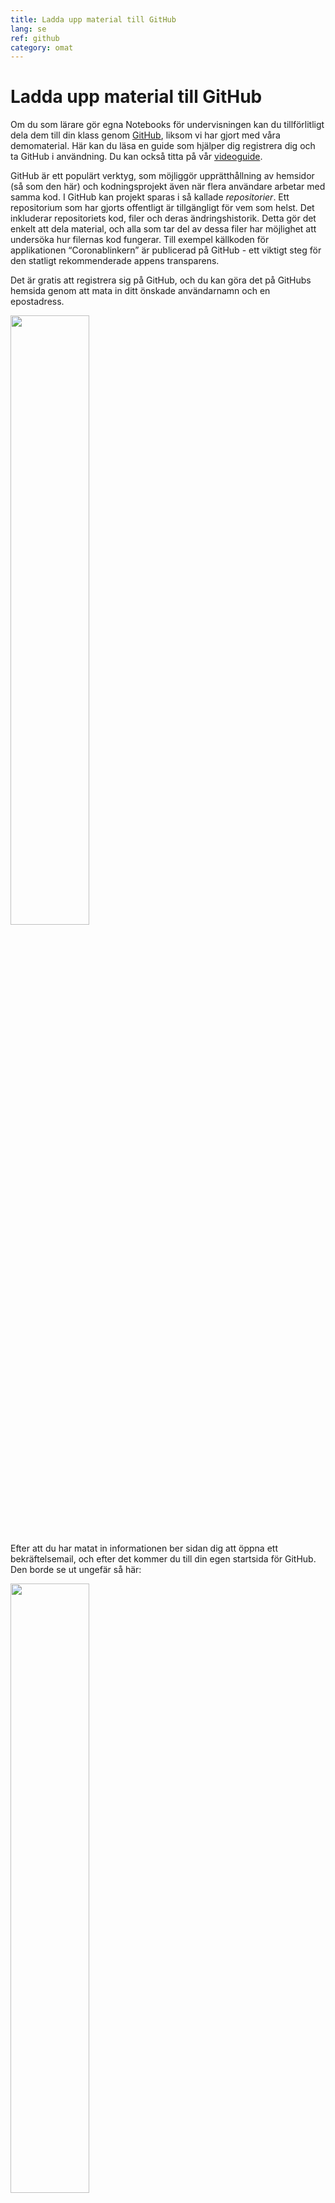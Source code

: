 ```yaml
---
title: Ladda upp material till GitHub
lang: se
ref: github
category: omat
---
```


# Ladda upp material till GitHub

Om du som lärare gör egna Notebooks för undervisningen kan du tillförlitligt dela dem
till din klass genom [GitHub](https://github.com/), liksom vi har gjort med våra demomaterial.
Här kan du läsa en guide som hjälper dig registrera dig och ta GitHub i användning. Du kan också titta på vår [videoguide](https://youtu.be/Mu8UqQhNc0M).

GitHub är ett populärt verktyg, som möjliggör upprätthållning av hemsidor (så som den här) och kodningsprojekt även när flera användare arbetar med samma kod. I GitHub kan projekt sparas i så kallade *repositorier*. Ett repositorium som har gjorts offentligt är tillgängligt för vem som helst. Det inkluderar repositoriets kod, filer och deras ändringshistorik. Detta gör det enkelt att dela material, och alla som tar del av dessa filer har möjlighet att undersöka hur filernas kod fungerar. Till exempel källkoden för applikationen “Coronablinkern” är publicerad på GitHub - ett viktigt steg för den statligt rekommenderade appens transparens.

Det är gratis att registrera sig på GitHub, och du kan göra det på GitHubs hemsida genom att mata in ditt önskade användarnamn och en epostadress.

<img src="/assets/img/github-signup.png" width="50%">

Efter att du har matat in informationen ber sidan dig att öppna ett bekräftelsemail, och efter det kommer du till din egen startsida för GitHub. Den borde se ut ungefär så här:

<img src="/assets/img/github-signedin.png" width="50%">

Vi kan börja med att skapa ett nytt repositorium. Det här kan du göra via knappen i högra övre hörnet.
Observera att du först måste öppna bekräftelsemailet som borde ha kommit till din epost.

<img src="/assets/img/github-new-repo.png" width="30%">

När du som GitHub-användare skapar ett repositorium syns ditt användarnamn som filens “owner”. (exmpl1 i exempelbilden) Du får namnge projektet och välja om det ska vara offentligt eller privat. Om du har tänkt dela materialet t.ex. i undervisningssyfte är det enklast att göra den offentlig. Dessutom kan det löna sig att lägga till en README-mapp med instruktioner för framtida användare. Om du vill att andra fritt ska kunna använda och vidareutveckla ditt offentliga material borde du bekanta dig med licensering av repositorier. Om man inte ändrar repositoriernas licensinställningar är de skyddade under upphovsrättslagen.

<img src="/assets/img/github-create-new-repo.png" width="50%">

När du har klickat på knappen “Create repository”, borde det öppna en översikt över ditt nya repositorium:

<img src="/assets/img/github-project.png" width="50%">

Wow, Du har skapat ditt första GitHub-repositorium! Nu kan du skapa eller ladda in filer med knapparna “Add file”/”Create new file”/”Upload files”. Du kan också skapa en underordnad mapp genom att skriva in den nya mappens önskade namn i filnamnsrutan, följt av ett / snedstreck, och namnet på den nya filen. (Exempel: Du vill skapa filen “uppgiftsbeskrivning” i mappen “README”, men “README” finns inte ännu. Klicka “Create new file” och skriv in README/uppgiftsbeskrivning)

Nu kan du dela dina Notebooks på GitHub!
